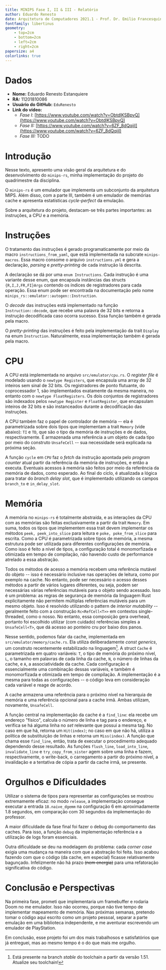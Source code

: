 ```yaml
---
title: MINIPS Fase I, II & III - Relatório
author: Eduardo Renesto
date: Arquitetura de Computadores 2021.1 - Prof. Dr. Emilio Francesquini
fontfamily: libertinus
geometry:
    - top=2cm
    - bottom=2cm
    - left=2cm
    - right=2cm
papersize: a4
colorlinks: true
---
```


# Dados

- **Nome:** Eduardo Renesto Estanquiere
- **RA:** 11201810086
- **Usuário do GitHub:** `EduRenesto`
- **Link do vídeo:** 
    - *Fase I*: [https://www.youtube.com/watch?v=ObtdlKSBpvQ](https://www.youtube.com/watch?v=ObtdlKSBpvQ)
    - *Fase II:* [https://www.youtube.com/watch?v=6ZF_8dQqiiI](https://www.youtube.com/watch?v=6ZF_8dQqiiI)
    - *Fase III:* TODO

# Introdução

Nesse texto, apresento uma visão geral da arquitetura e do desenvolvimento do
`minips-rs`, minha implementação do projeto do quadrimestre da disciplina.

O `minips-rs` é um emulador que implementa um subconjunto da arquitetura MIPS.
Além disso, com a parte III, também é um emulador de memórias cache e
apresenta estatísticas *cycle-perfect* da emulação.

Sobre a arquitetura do projeto, destacam-se três partes importantes: as
instruções, a CPU e a memória.

# Instruções

O tratamento das instruções é gerado programaticamente por meio da macro
`instructions_from_yaml`, que está implementada na subcrate `minips-macros`.
Essa macro consome o arquivo `instructions.yml` e gera a declaração, *parsing* e
*pretty-printing* de cada instrução lá descrita.

A declaração se dá por uma `enum Instructions`. Cada instrução é uma variante
desse enum, que encapsula instâncias das structs `{R,I,J,FR,FI}Args` contendo
os índices de registradores para cada operação. Essa enum pode ser encontrada
na documentação pelo nome `minips_rs::emulator::autogen::Instruction`.

O *decode* das instruções está implementado na função `Instruction::decode`,
que recebe uma palavra de 32 bits e retorna a instrução decodificada caso
ocorra sucesso. Essa função também é gerada pela macro.

O *pretty-printing* das instruções é feito pela implementação da trait
`Display` na enum `Instruction`. Naturalmente, essa implementação também é
gerada pela macro.

# CPU

A CPU está implementada no arquivo `src/emulator/cpu.rs`. O *register file* é
modelado usando o `newtype Registers`, que encapsula uma array de 32 inteiros
sem sinal de 32 bits. Os registradores de ponto flutuante, do coprocessador 1,
são implementados exatamente da mesma maneira, no entanto com o `newtype
FloatRegisters`. Os dois conjuntos de registradores são indexados pelos
`newtype Register` e `FloatRegister`, que encapsulam inteiros de 32 bits e são
instanceados durante a decodificação das instruções.

A CPU também faz o papel de controlador de memória -- ela é parametrizada
sobre dois tipos que implementam a trait `Memory` (vide abaixo): `TI` e `TD`,
que são o tipo da memória de instruções e de dados, respectivamente. É
armazenada uma referência a um objeto de cada tipo por meio do construto
`UnsafeCell` -- sua necessidade será explicada na próxima seção. 

A função `cycle` em `CPU` faz o *fetch* da instrução apontada pelo *program
counter* atual partir da referência da memória de instruções, e então a
executa. Eventuais acessos à memória são feitos por meio da referência da
memória de dados, como esperado. Ao final do ciclo, é atualizada a lógica para
tratar do *branch delay slot*, que é implementado utilizando os campos
`branch_to` e `in_delay_slot`.

# Memória

A memória no `minips-rs` é totalmente abstraída, e as interações da CPU com as
memórias são feitas exclusivamente a partir da trait `Memory`. Em suma, todos
os tipos que implementem essa trait devem implementar os métodos `peek,
peek_into_slice` para leitura e `poke, poke_from_slice` para escrita. Como a
CPU é parametrizada sobre tipos de memória, a mesma estrutura pode ser
utilizada para diferentes configurações de memória. Como isso é feito a nível
de tipos, a configuração total é monomorfizada e otimizada em tempo de
compilação, não havendo custo de performance atrelado a essa abstração.

Todos os métodos de acesso a memória recebem uma referência mutável do objeto
-- isso é necessário inclusive nas operações de leitura, como por exemplo na
cache. No entanto, pode ser necessário o acesso desses métodos a partir de
vários lugares diferentes, ou seja, podem ser necessárias várias referências
mutáveis para o objeto sendo acessado. Isso é um problema: as regras de
segurança de memória da linguagem Rust explicitamente não permitem múltiplas
referências mutáveis para um mesmo objeto. Isso é resolvido utilizando o
pattern de *interior mutability* -- geralmente feito com a construção
`Rc<RefCell<T>>` em contextos single-threaded, como o nosso. No entanto, essa
composição gera overhead, portanto foi escolhido utilizar (com cuidado)
referências simples a `UnsafeCell<T>`, que dá acesso ao ponteiro cru por baixo
dos panos.

Nesse sentido, podemos falar da cache, implementada em
`src/emulator/memory/cache.rs`. Ela utiliza deliberadamente *const generics*,
um construto recentemente estabilizado na linguagem[^update]. A struct `Cache`
é parametrizada em quatro variáveis: `T`, o tipo de memória do próximo nível,
`L`, o tamanho em palavras de cada linha da cache, `N`, o número de linhas da
cache, e `A`, a associatividade da cache. Cada configuração é essencialmente
uma combinação dessas variáveis, e também é monomorfizada e otimizada em tempo
de compilação. A implementação é a mesma para todas as configurações -- o
código leva em consideração cada variável e reage de acordo.

[^update]: Está presente na branch *stable* do toolchain a partir da versão
  1.51. Atualize seu toolchain!

A cache armazena uma referência para o próximo nível na hierarquia de memória
e uma referência opcional para a cache irmã. Ambas utilizam, novamente,
`UnsafeCell`.

A função central na implementação da cache é a `find_line`: ela recebe um
endereço "físico", calcula o número de linha e tag para o endereço, e verifica
se há alguma linha no *set* relevante que possui a mesma tag. No caso em que
há, retorna um `Hit(index)`; no caso em que não há, utiliza a política de
substituição de linhas e retorna um `Miss(index)`. A função que chama esse
`find_line`, então, trata de executar o procedimento adequado dependendo desse
resultado. As funções `flush_line`, `load_into_line`, `invalidate_line` e
`try_copy_from_sister` agem sobre uma linha e fazem, respectivamente, o
write-back, o carregamento a partir do próximo nível, a invalidação e a
tentativa de cópia a partir da cache irmã, se presente.

# Orgulhos e Dificuldades

Utilizar o sistema de tipos para representar as configurações se mostrou
extremamente eficaz: no modo `release`, a implementação consegue executar a
entrada `18.naive_dgemm` na configuração 6 em aproximadamente 1.8 segundos, em
comparação com 30 segundos da implementação do professor.

A maior dificuldade da fase final foi fazer o debug do comportamento das
caches. Para isso, a função `debug` da implementação referência e a utilização
de logs foram essenciais. 

Outra dificuldade se deu na modelagem do problema: cada *corner case* exigia
uma mudança na maneira com que a abstração foi feita. Isso acabou fazendo com
que o código (da cache, em especial) ficasse relativamente bagunçado.
Infelizmente não há prazo ~~(nem energia)~~ para uma refatoração significativa
do código.

# Conclusão e Perspectivas

Na primeira fase, prometi que implementaria um framebuffer e rodaria Doom no
me emulador. Isso não ocorreu, porque não tive tempo de implementar mapeamento
de memória. Nas próximas semanas, pretendo tomar o código aqui escrito como um
projeto pessoal, separar a parte emulação em uma biblioteca independente, e me
aventurar escrevendo um emulador de PlayStation.

Em conclusão, esse projeto foi um dos mais trabalhosos e satisfatórios que
já entreguei, mas ao mesmo tempo é o do que mais me orgulho.
